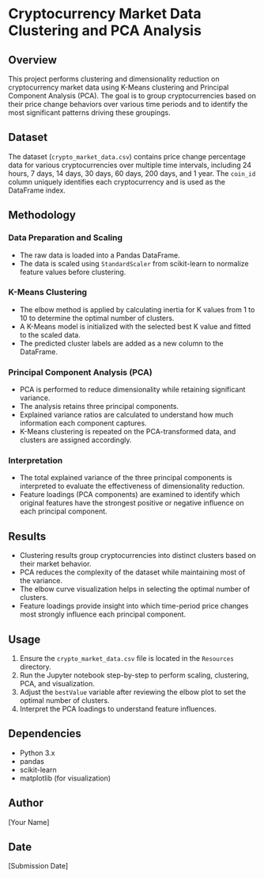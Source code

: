 # Cryptocurrency Market Data Clustering and PCA Analysis

## Overview

This project performs clustering and dimensionality reduction on cryptocurrency market data using K-Means clustering and Principal Component Analysis (PCA). The goal is to group cryptocurrencies based on their price change behaviors over various time periods and to identify the most significant patterns driving these groupings.

## Dataset

The dataset (`crypto_market_data.csv`) contains price change percentage data for various cryptocurrencies over multiple time intervals, including 24 hours, 7 days, 14 days, 30 days, 60 days, 200 days, and 1 year. The `coin_id` column uniquely identifies each cryptocurrency and is used as the DataFrame index.

## Methodology

### Data Preparation and Scaling

- The raw data is loaded into a Pandas DataFrame.
- The data is scaled using `StandardScaler` from scikit-learn to normalize feature values before clustering.

### K-Means Clustering

- The elbow method is applied by calculating inertia for K values from 1 to 10 to determine the optimal number of clusters.
- A K-Means model is initialized with the selected best K value and fitted to the scaled data.
- The predicted cluster labels are added as a new column to the DataFrame.

### Principal Component Analysis (PCA)

- PCA is performed to reduce dimensionality while retaining significant variance.
- The analysis retains three principal components.
- Explained variance ratios are calculated to understand how much information each component captures.
- K-Means clustering is repeated on the PCA-transformed data, and clusters are assigned accordingly.

### Interpretation

- The total explained variance of the three principal components is interpreted to evaluate the effectiveness of dimensionality reduction.
- Feature loadings (PCA components) are examined to identify which original features have the strongest positive or negative influence on each principal component.

## Results

- Clustering results group cryptocurrencies into distinct clusters based on their market behavior.
- PCA reduces the complexity of the dataset while maintaining most of the variance.
- The elbow curve visualization helps in selecting the optimal number of clusters.
- Feature loadings provide insight into which time-period price changes most strongly influence each principal component.

## Usage

1. Ensure the `crypto_market_data.csv` file is located in the `Resources` directory.
2. Run the Jupyter notebook step-by-step to perform scaling, clustering, PCA, and visualization.
3. Adjust the `bestValue` variable after reviewing the elbow plot to set the optimal number of clusters.
4. Interpret the PCA loadings to understand feature influences.

## Dependencies

- Python 3.x
- pandas
- scikit-learn
- matplotlib (for visualization)

## Author

[Your Name]

## Date

[Submission Date]

